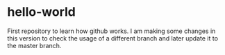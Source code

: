 # hello-world
First repository to learn how github works.
I am making some changes in this version to check the usage of a different branch and later update it to the master branch.
